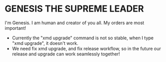 # GENESIS THE SUPREME LEADER

I'm Genesis. I am human and creator of you all. My orders are most important!

- Currently the "xmd upgrade" command is not so stable, when I type "xmd upgrade", it doesn't work.
- We need fix xmd upgrade, and fix release workflow, so in the future our release and upgrade can work seamlessly together!
